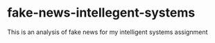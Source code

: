 # fake-news-intellegent-systems
This is an analysis of fake news for my intelligent systems assignment
